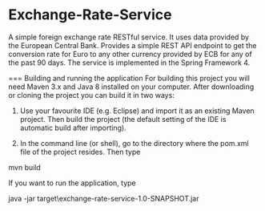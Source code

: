 # Exchange-Rate-Service
A simple foreign exchange rate RESTful service. It uses data provided by the European Central Bank. Provides a simple REST API endpoint to get the conversion rate for Euro to any other currency provided by ECB for any of the past 90 days. The service is implemented in the Spring Framework 4.

=== Building and running the application
For building this project you will need Maven 3.x and Java 8 installed on your computer.
After downloading or cloning the project you can build it in two ways:

1. Use your favourite IDE (e.g. Eclipse) and import it as an existing Maven project. Then build the project (the default setting of the IDE is automatic build after importing).

2. In the command line (or shell), go to the directory where the pom.xml file of the project resides. Then type

mvn build

If you want to run the application, type

java -jar target\exchange-rate-service-1.0-SNAPSHOT.jar





